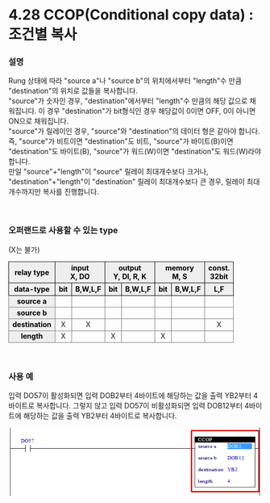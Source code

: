 ﻿# 4.28 CCOP(Conditional copy data) : 조건별 복사


### 설명
Rung 상태에 따라 "source a"나 "source b"의 위치에서부터 "length"수 만큼 "destination"의 위치로 값들을 복사합니다.  
"source"가 숫자인 경우, "destination"에서부터 "length"수 만큼의 해당 값으로 채워집니다. 이 경우 "destination"가 bit형식인 경우 해당값이 0이면 OFF, 0이 아니면 ON으로 채워집니다.  
"source"가 릴레이인 경우, "source"와 "destination"의 데이터 형은 같아야 합니다. 즉, "source"가 비트이면 "destination"도 비트, "source"가 바이트(B)이면 "destination"도 바이트(B), "source"가 워드(W)이면 "destination"도 워드(W)라야 합니다.  
만일 "source"+"length"이 "source" 릴레이 최대개수보다 크거나, "destination"+"length"이 "destination" 릴레이 최대개수보다 큰 경우, 릴레이 최대개수까지만 복사를 진행합니다.


<br>

### 오퍼랜드로 사용할 수 있는 type
(X는 불가)
<style type="text/css">
table  {border-collapse:collapse;}
th {background-color:#efefef; border-style:solid;border-width:1px;color:black;text-align:center;}
td {border-color:gray;border-style:solid;border-width:1px;text-align:center;}
.hd{background-color:#efefef;color:black;font-weight:bold;}
</style>

<table>
<thead>
  <tr>
    <th>relay type</th>
    <th colspan="2">input<br>X, DO</th>
    <th colspan="2">output<br>Y, DI, R, K</th>
    <th colspan="2">memory<br>M, S</th>
    <th>const.<br>32bit</th>
  </tr>
  <tr>
    <th>data-type</th>
    <th>bit</th>
    <th>B,W,L,F</th>
    <th>bit</th>
    <th>B,W,L,F</th>
    <th>bit</th>
    <th>B,W,L,F</th>
    <th>L,F</th>
  </tr>
</thead>
<tbody>
  <tr>
    <td class='hd'>source a</td>
    <td></td>
    <td></td>
    <td></td>
    <td></td>
    <td></td>
    <td></td>
    <td></td>
  </tr>
</tbody>
<tbody>
  <tr>
    <td class='hd'>source b</td>
    <td></td>
    <td></td>
    <td></td>
    <td></td>
    <td></td>
    <td></td>
    <td></td>
  </tr>
</tbody>
<tbody>
  <tr>
    <td class='hd'>destination</td>
    <td>X</td>
    <td>X</td>
    <td></td>
    <td></td>
    <td></td>
    <td></td>
    <td>X</td>
  </tr>
</tbody>
<tbody>
  <tr>
    <td class='hd'>length</td>
    <td>X</td>
    <td></td>
    <td>X</td>
    <td></td>
    <td>X</td>
    <td></td>
    <td></td>
  </tr>
</tbody>
</table>

<br>

### 사용 예

입력 DO57이 활성화되면 입력 DOB2부터 4바이트에 해당하는 값을 출력 YB2부터 4바이트로 복사합니다. 그렇지 않고 입력 DO57이 비활성화되면 입력 DOB12부터 4바이트에 해당하는 값을 출력 YB2부터 4바이트로 복사합니다.

![](../_assets/ccop.png)
